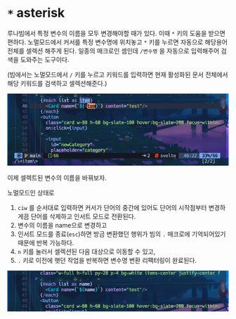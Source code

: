 # `*` asterisk

루나빔에서 특정 변수의 이름을 모두 변경해야할 때가 있다.
이때 `*` 키의 도움을 받으면 편하다. 노멀모드에서 커서를 특정 변수명에 위치놓고 `*`
키를 누르면 자동으로 해당용어 전체를 셀렉션 해주게 된다. 일종의 매크로인 셈인데 `/변수명` 을 자동으로 입력해주어 검색을 도와주는 도구이다.

(빔에서는 노멀모드에서 `/` 키를 누르고 키워드를 입력하면 현재 활성화된 문서 전체에서 해당 키워드를 검색하고 셀렉션해준다.)

![멀티 셀렉션](./asterisk1.png)

이제 셀렉트된 변수의 이름을 바꿔보자.

노멀모드인 상태로 
1. `ciw` 를 순서대로 입력하면 
   커서가 단어의 중간에 있어도 단어의 시작점부터 변경하게끔 단어를 삭제하고 인서트 모드로 전환된다. 
2. 변수의 이름을 name으로 변경하고 
3. 인서트 모드를 종료(`esc`)하면 
   방금 변환했던 행위가 빔의 `.` 매크로에 기억되어있기 때문에 반복 가능하다.
4. `n` 키를 눌러서 셀렉션된 다음 대상으로 이동할 수 있고, 
5. `.` 키로 이전에 햇던 작업을 반복하면 변수명 변환 리팩터링이 완료된다.

![변수명 리팩터링 결과](./asterisk2.png)